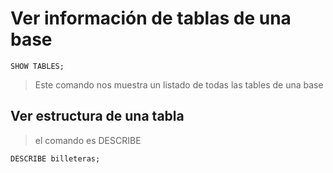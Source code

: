 # Ver información de tablas de una base

    SHOW TABLES;  

> Este comando nos muestra un listado de todas las tables de una base  

## Ver estructura de una tabla

> el comando es DESCRIBE  

    DESCRIBE billeteras;  

